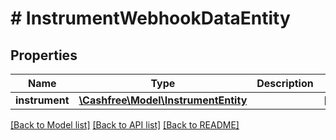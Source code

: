 # # InstrumentWebhookDataEntity

## Properties

Name | Type | Description | Notes
------------ | ------------- | ------------- | -------------
**instrument** | [**\Cashfree\Model\InstrumentEntity**](InstrumentEntity.md) |  | [optional]

[[Back to Model list]](../../README.md#models) [[Back to API list]](../../README.md#endpoints) [[Back to README]](../../README.md)
